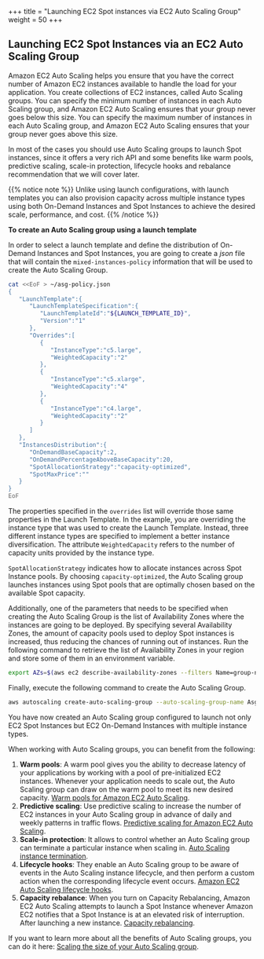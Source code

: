+++
title = "Launching EC2 Spot instances via EC2 Auto Scaling Group"
weight = 50
+++

## Launching EC2 Spot Instances via an EC2 Auto Scaling Group

Amazon EC2 Auto Scaling helps you ensure that you have the correct number of Amazon EC2 instances available to handle the load for your application. You create collections of EC2 instances, called Auto Scaling groups. You can specify the minimum number of instances in each Auto Scaling group, and Amazon EC2 Auto Scaling ensures that your group never goes below this size. You can specify the maximum number of instances in each Auto Scaling group, and Amazon EC2 Auto Scaling ensures that your group never goes above this size.

In most of the cases you should use Auto Scaling groups to launch Spot instances, since it offers a very rich API and some benefits like warm pools, predictive scaling, scale-in protection, lifecycle hooks and rebalance recommendation that we will cover later.

{{% notice note %}}
Unlike using launch configurations, with launch templates you can also provision capacity across multiple instance types using both On-Demand Instances and Spot Instances to achieve the desired scale, performance, and cost.
{{% /notice %}}

 **To create an Auto Scaling group using a launch template**

In order to select a launch template and define the distribution of On-Demand Instances and Spot Instances, you are going to create a *json* file that will contain the `mixed-instances-policy` information that will be used to create the Auto Scaling Group.

```bash
cat <<EoF > ~/asg-policy.json
{
   "LaunchTemplate":{
      "LaunchTemplateSpecification":{
         "LaunchTemplateId":"${LAUNCH_TEMPLATE_ID}",
         "Version":"1"
      },
      "Overrides":[
         {
            "InstanceType":"c5.large",
            "WeightedCapacity":"2"
         },
         {
            "InstanceType":"c5.xlarge",
            "WeightedCapacity":"4"
         },
         {
            "InstanceType":"c4.large",
            "WeightedCapacity":"2"
         }
      ]
   },
   "InstancesDistribution":{
      "OnDemandBaseCapacity":2,
      "OnDemandPercentageAboveBaseCapacity":20,
      "SpotAllocationStrategy":"capacity-optimized",
      "SpotMaxPrice":""
   }
}
EoF
```

The properties specified in the `overrides` list will override those same properties in the Launch Template. In the example, you are overriding the instance type that was used to create the Launch Template. Instead, three different instance types are specified to implement a better instance diversification. The attribute `WeightedCapacity` refers to the number of capacity units provided by the instance type.

`SpotAllocationStrategy` indicates how to allocate instances across Spot Instance pools. By choosing `capacity-optimized`, the Auto Scaling group launches instances using Spot pools that are optimally chosen based on the available Spot capacity.

Additionally, one of the parameters that needs to be specified when creating the Auto Scaling Group is the list of Availability Zones where the instances are going to be deployed. By specifying several Availability Zones, the amount of capacity pools used to deploy Spot instances is increased, thus reducing the chances of running out of instances.
Run the following command to retrieve the list of Availability Zones in your region and store some of them in an environment variable.

```bash
export AZs=$(aws ec2 describe-availability-zones --filters Name=group-name,Values="${AWS_REGION}" Name=zone-type,Values=availability-zone | jq -r '.AvailabilityZones[0].ZoneName + " " + .AvailabilityZones[1].ZoneName + " " + .AvailabilityZones[2].ZoneName')
```

Finally, execute the following command to create the Auto Scaling Group.

```bash
aws autoscaling create-auto-scaling-group --auto-scaling-group-name AsgForWebServer --min-size 2 --max-size 10 --desired-capacity 2 --availability-zones "${AZs}" --capacity-rebalance true --mixed-instances-policy file://asg-policy.json
```

You have now created an Auto Scaling group configured to launch not only EC2 Spot Instances but EC2 On-Demand Instances with multiple instance types.

When working with Auto Scaling groups, you can benefit from the following:

1. **Warm pools**: A warm pool gives you the ability to decrease latency of your applications by working with a pool of pre-initialized EC2 instances. Whenever your application needs to scale out, the Auto Scaling group can draw on the warm pool to meet its new desired capacity. [Warm pools for Amazon EC2 Auto Scaling](https://docs.aws.amazon.com/autoscaling/ec2/userguide/ec2-auto-scaling-warm-pools.html).
2. **Predictive scaling**: Use predictive scaling to increase the number of EC2 instances in your Auto Scaling group in advance of daily and weekly patterns in traffic flows. [Predictive scaling for Amazon EC2 Auto Scaling](https://docs.aws.amazon.com/autoscaling/ec2/userguide/ec2-auto-scaling-predictive-scaling.html).
3. **Scale-in protection**: It allows to control whether an Auto Scaling group can terminate a particular instance when scaling in. [Auto Scaling instance termination](https://docs.aws.amazon.com/autoscaling/ec2/userguide/as-instance-termination.html).
4. **Lifecycle hooks**: They enable an Auto Scaling group to be aware of events in the Auto Scaling instance lifecycle, and then perform a custom action when the corresponding lifecycle event occurs. [Amazon EC2 Auto Scaling lifecycle hooks](https://docs.aws.amazon.com/autoscaling/ec2/userguide/lifecycle-hooks.html).
5. **Capacity rebalance**: When you turn on Capacity Rebalancing, Amazon EC2 Auto Scaling attempts to launch a Spot Instance whenever Amazon EC2 notifies that a Spot Instance is at an elevated risk of interruption. After launching a new instance. [Capacity rebalancing](https://docs.aws.amazon.com/autoscaling/ec2/userguide/capacity-rebalance.html).

If you want to learn more about all the benefits of Auto Scaling groups, you can do it here: [Scaling the size of your Auto Scaling group](https://docs.aws.amazon.com/autoscaling/ec2/userguide/scaling_plan.html).
